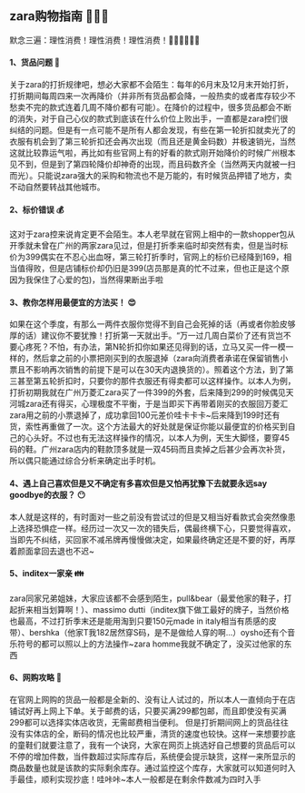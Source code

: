## zara购物指南 :high_heel::lipstick::nail_care:
默念三遍：理性消费！理性消费！理性消费！:ok_woman::ok_woman::ok_woman:
#### 1、货品问题 :dress:

关于zara的打折规律吧，想必大家都不会陌生：每年的6月末及12月末开始打折，打折期间每周四来一次再降价（并非所有货品都会降，一般热卖的或者库存较少不愁卖不完的款式连着几周不降价都有可能）。在降价的过程中，很多货品都会不断的消失，对于自己心仪的款式到底该在什么价位上败出手，一直都是zara控们很纠结的问题。但是有一点可能不是所有人都会发现，有些在第一轮折扣就卖光了的衣服有机会到了第三轮折扣还会再次出现（而且还是黄金码数）并极速销光，当然这就比较靠运气啦，再比如有些官网上有的好看的款式刚开始降价的时候广州根本见不到，但是到了第四轮降价却神奇的出现，而且码数齐全（当然两天内就被一扫而光）。只能说zara强大的采购和物流也不是万能的，有时候货品押错了地方，卖不动自然要转战其他城市。 

#### 2、标价错误 :moneybag:

这对于zara控来说肯定更不会陌生。本人老早就在官网上相中的一款shopper包从开季就未曾在广州的两家zara见过，但是打折季来临时却突然有卖，但是当时标价为399偶实在不忍心出血呀，第三轮打折季时，官网上的标价已经降到169，相当值得败，但是店铺标价却仍旧是399(店员那是真的忙不过来，但也正是这个原因为我保住了心爱的包)，当然得果断出手啦

#### 3、教你怎样用最便宜的方法买！ :heart_eyes:

如果在这个季度，有那么一两件衣服你觉得不到自己会死掉的话（再或者你脸皮够厚的话）建议你不要犹豫！打折第一天就出手。“万一过几周白菜价了还有货岂不要心疼死？不怕，有办法，第N轮折扣你如果还见得到的话，立马又买一件一模一样的，然后拿之前的小票把刚买到的衣服退掉（zara向消费者承诺在保留销售小票且不影响再次销售的前提下是可以在30天内退换货的）。照着这个方法，到了第三甚至第五轮折扣时，只要你的那件衣服还有得卖都可以这样操作。以本人为例，打折初期我就在广州万菱汇zara买了一件399的外套，后来降到299的时候偶见天河城zara还有得买，心理极度不平衡，于是当即买下再带着刚买的衣服回万菱汇zara用之前的小票退掉了，成功拿回100元差价哇卡卡卡~后来降到199时还有货，索性再重做了一次。这个方法最大的好处就是保证你能以最便宜的价格买到自己的心头好。不过也有无法这样操作的情况，以本人为例，天生大脚怪，要穿45码的鞋。广州zara店内的鞋款顶多就是一双45码而且卖掉之后甚少会再次补货，所以偶只能通过综合分析来确定出手时机。 

#### 4、遇上自己喜欢但是又不确定有多喜欢但是又怕再犹豫下去就要永远say goodbye的衣服？ :no_mouth:

本人就是这样的，有时面对一些之前没有尝试过的但是又相当好看款式会突然像患上选择恐惧症一样。经历过一次又一次的错失后，偶最终横下心，只要觉得喜欢，当即先不纠结，买回家不减吊牌再慢慢做决定，如果最终确定还是不要的好，再厚着颜面拿回去退也不迟~ 

#### 5、inditex一家亲 :family:

zara同家兄弟姐妹，大家应该都不会感到陌生，pull&bear（最爱他家的鞋子，打起折来相当划算啊！）、massimo dutti（inditex旗下做工最好的牌子，当然价格也最高，不过打折季末还是能用淘到只要150元made in italy相当有质感的皮带）、bershka（他家T我182居然穿S码，是不是做给人穿的啊...）oysho还有个音乐符号的都可以照以上的方法操作~zara homme我就不确定了，没买过他家的东西 

#### 6、网购攻略 :rainbow:

在官网上网购的货品一般都是全新的、没有让人试过的，所以本人一直倾向于在店铺试好再上网上下单。关于邮费的话，只要买满299都包邮，而且即使没有买满299都可以选择实体店收货，无需邮费相当便利。 
但是打折期间网上的货品往往没有实体店的全，断码的情况也比较严重，清货的速度也较快。这样一来想要抄底的童鞋们就要注意了，我有一个诀窍，大家在网页上挑选好自己想要的货品后可以不停的增加件数，当件数超过实际库存后，系统便会提示缺货，这样一来所显示的商品数量也就是该款的实际剩余库存。通过监控这个库存，大家就可以知道何时入手最佳，顺利实现抄底！哇咔咔~本人一般都是在剩余件数减为四时入手 


